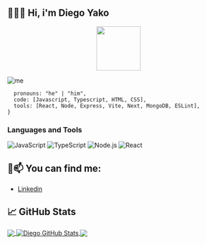 ## 👨‍💻👋 Hi, i'm Diego Yako

<!--🐱CAT-->
<p align="center">
<img src="https://media.giphy.com/media/WUlplcMpOCEmTGBtBW/giphy.gif" width="100">

![me](https://user-images.githubusercontent.com/62260320/236033198-46d95f1a-578e-4aa5-aeb8-12761fe385ef.png)


```const diegoyako = {
  pronouns: "he" | "him",
  code: [Javascript, Typescript, HTML, CSS],
  tools: [React, Node, Express, Vite, Next, MongoDB, ESLint],
}
```
### Languages and Tools

![JavaScript](https://img.shields.io/badge/-JavaScript-000?&logo=JavaScript)
![TypeScript](https://img.shields.io/badge/-TypeScript-000?&logo=TypeScript)
![Node.js](https://img.shields.io/badge/-Node.js-000?&logo=node.js)
![React](https://img.shields.io/badge/-React-000?&logo=React)




## 📲📫 You can find me:
- [Linkedin](https://www.linkedin.com/in/diegoyako/)

## 📈 GitHub Stats

<a href="https://github.com/diegoyako/diegoyako">
  <img align="center" src="https://github-readme-stats.vercel.app/api/top-langs/?username=diegoyako&hide=java,html,tex&title_color=ffffff&text_color=c9cacc&icon_color=2bbc8a&bg_color=1d1f21&langs_count=3" />
</a>
<a href="https://github.com/diegoyako/diegoyako">
  <img align="center" src="https://github-readme-stats.vercel.app/api?username=diegoyako&show_icons=true&line_height=27&count_private=true&title_color=ffffff&text_color=c9cacc&icon_color=2bbc8a&bg_color=1d1f21" alt="Diego GitHub Stats" />
</a>
<a href="https://github.com/No-Country/c10-40-ft-mern">
  <img align="center" src="https://github-readme-stats.vercel.app/api/pin/?username=No-Country&repo=c10-40-ft-mern&title_color=ffffff&text_color=c9cacc&icon_color=2bbc8a&bg_color=1d1f21" />
</a>
